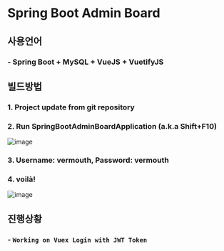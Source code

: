 # Spring Boot Admin Board
## 사용언어
### - Spring Boot + MySQL + VueJS + VuetifyJS

## 빌드방법
### 1. Project update from git repository
### 2. Run SpringBootAdminBoardApplication (a.k.a Shift+F10)
![image](https://user-images.githubusercontent.com/24692694/90340758-6fb14b00-e035-11ea-8d7d-8b504d51720a.png)
### 3. Username: vermouth, Password: vermouth
### 4. voilà!
![image](https://user-images.githubusercontent.com/24692694/90340854-e77f7580-e035-11ea-983c-78fe22794e11.png)

## 진행상황
### - `Working on Vuex Login with JWT Token`
